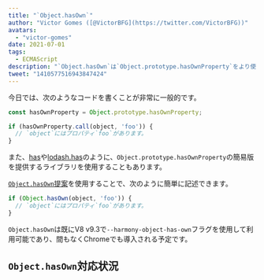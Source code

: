 ```yaml
---
title: "`Object.hasOwn`"
author: "Victor Gomes ([@VictorBFG](https://twitter.com/VictorBFG))"
avatars: 
  - "victor-gomes"
date: 2021-07-01
tags: 
  - ECMAScript
description: "`Object.hasOwn`は`Object.prototype.hasOwnProperty`をより使いやすくします。"
tweet: "1410577516943847424"
---
```


今日では、次のようなコードを書くことが非常に一般的です。

```js
const hasOwnProperty = Object.prototype.hasOwnProperty;

if (hasOwnProperty.call(object, 'foo')) {
  // `object`にはプロパティ`foo`があります。
}
```

また、[has](https://www.npmjs.com/package/has)や[lodash.has](https://www.npmjs.com/package/lodash.has)のように、`Object.prototype.hasOwnProperty`の簡易版を提供するライブラリを使用することもあります。

[`Object.hasOwn`提案](https://github.com/tc39/proposal-accessible-object-hasownproperty)を使用することで、次のように簡単に記述できます。

```js
if (Object.hasOwn(object, 'foo')) {
  // `object`にはプロパティ`foo`があります。
}
```

`Object.hasOwn`は既にV8 v9.3で`--harmony-object-has-own`フラグを使用して利用可能であり、間もなくChromeでも導入される予定です。

## `Object.hasOwn`対応状況

<feature-support chrome="yes https://chromium-review.googlesource.com/c/v8/v8/+/2922117"
                 firefox="yes https://hg.mozilla.org/try/rev/94515f78324e83d4fd84f4b0ab764b34aabe6d80"
                 safari="yes https://bugs.webkit.org/show_bug.cgi?id=226291"
                 nodejs="no"
                 babel="yes https://github.com/zloirock/core-js#accessible-objectprototypehasownproperty"></feature-support>

<!--truncate-->